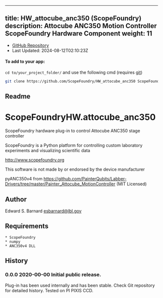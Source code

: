 
---
title: HW_attocube_anc350 (ScopeFoundry)
description: Attocube ANC350 Motion Controller ScopeFoundry Hardware Component
weight: 11
---
- [GitHub Repository](https://github.com/ScopeFoundry/HW_attocube_anc350)
- Last Updated: 2024-08-12T02:10:23Z


#### To add to your app:

`cd to/your_project_folder/` and use the following cmd (requires [git](/docs/100_development-environment/20_git/))

```bash
git clone https://github.com/ScopeFoundry/HW_attocube_anc350 ScopeFoundryHW/attocube_anc350
```


## Readme
ScopeFoundryHW.attocube_anc350
===================================

ScopeFoundry hardware plug-in to control Attocube ANC350 stage controller


ScopeFoundry is a Python platform for controlling custom laboratory 
experiments and visualizing scientific data

<http://www.scopefoundry.org>

This software is not made by or endorsed by the device manufacturer


pyANC350v4 from https://github.com/PainterQubits/Labber-Drivers/tree/master/Painter_Attocube_MotionController
(MIT Licensed)


Author
----------

Edward S. Barnard <esbarnard@lbl.gov>


Requirements
------------

	* ScopeFoundry
	* numpy
	* ANC350v4 DLL
	
	
History
--------

### 0.0.0	2020-00-00	Initial public release.

Plug-in has been used internally and has been stable.
Check Git repository for detailed history. Tested on PI PIXIS CCD.


